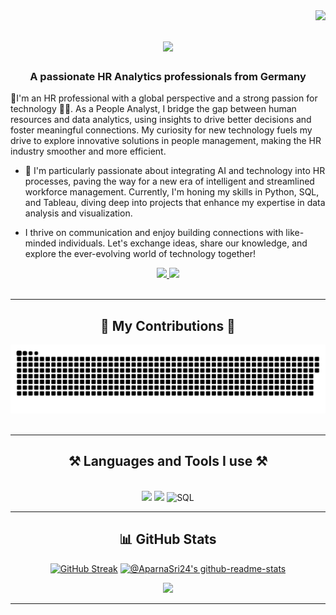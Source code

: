 <img align="right" src="https://visitor-badge.laobi.icu/badge?page_id=AparnaSri24.AparnaSri24" />

<h1 align="center">    
    <img src="https://readme-typing-svg.herokuapp.com/?font=Righteous&size=35&center=true&vCenter=true&width=500&height=70&duration=4000&lines=Hi+There!+👋;+I'm+Aparna+Srivastava!;"/>
</h1>
<h3 align="center"> A passionate HR Analytics professionals from Germany </h3>
🎯I'm an HR professional with a global perspective and a strong passion for technology 👨‍💻. As a People Analyst, I bridge the gap between human resources and data analytics, using insights to drive better decisions and foster meaningful connections. My curiosity for new technology fuels my drive to explore innovative solutions in people management, making the HR industry smoother and more efficient.

- 🔧 I'm particularly passionate about integrating AI and technology into HR processes, paving the way for a new era of intelligent and streamlined workforce management. Currently, I'm honing my skills in Python, SQL, and Tableau, diving deep into projects that enhance my expertise in data analysis and visualization.

- I thrive on communication and enjoy building connections with like-minded individuals. Let's exchange ideas, share our knowledge, and explore the ever-evolving world of technology together!

</div>
 
<div align="center"> 
  <a href="mailto:aparna.srivastava.hr@gmail.com">
    <img src="https://img.shields.io/badge/Gmail-333333?style=for-the-badge&logo=gmail&logoColor=red" />
  </a>
  <a href="https://www.linkedin.com/in/aparna--srivastava/" >
    <img src="https://img.shields.io/badge/LinkedIn-0077B5?style=for-the-badge&logo=linkedin&logoColor=white" />
  </a>
  <a href="https://github.com/AparnaSri24">
  </a>

</div>

<br/>
<hr/>


<!--

**AparnaSri24/AparnaSri24** is a ✨ _special_ ✨ repository because its `README.md` (this file) appears on your GitHub profile.

Here are some ideas to get you started:

- 🔭 I’m currently working on ...
- 🌱 I’m currently learning ...
- 👯 I’m looking to collaborate on ...
- 🤔 I’m looking for help with ...
- 💬 Ask me about ...
- 📫 How to reach me: ...
- 😄 Pronouns: ...
- ⚡ Fun fact: ...
-->

<div align="center">
  <h2>🐍 My Contributions 🐍</h2>
<img alt='contribution' src="https://raw.githubusercontent.com/AparnaSri24/AparnaSri24/00ccd46ecb6f4aa074c18d933c742bc47db60869/contributions.svg"></img>
 
</div>
<br/>
<hr/>
<h2 align="center">⚒️ Languages and Tools I use ⚒️</h2>
<br/>
<div align="center">
    <img src="https://skillicons.dev/icons?i=react,html,github" />
    <img src="https://skillicons.dev/icons?i=python"/>
    <img src="https://skillicons.dev/icons?i=mysql" alt="SQL" />
<br>
<hr/>

## 📊 GitHub Stats
<div align=center>
<a href="https://git.io/streak-stats"><img src="https://streak-stats.demolab.com?user=AparnaSri24&theme=neon&hide_border=true" alt="GitHub Streak" /></a>
  <a href="https://github.com/AparnaSri24?tab=repositories"><img src="https://github-readme-stats-one-bice.vercel.app/api?username=AparnaSri24&theme=radical&show_icons=true&count_private=true&hide_border=true&role=OWNER,ORGANIZATION_MEMBER,COLLABORATOR"  width="48%" alt="@AparnaSri24's github-readme-stats"/></a>
</div>

<p align="center">
<p align="center">
<img src="https://github-readme-stats.vercel.app/api/top-langs/?username=AparnaSri24&theme=radical&layout=donut"/> 
</p>
</p>

<hr/>
